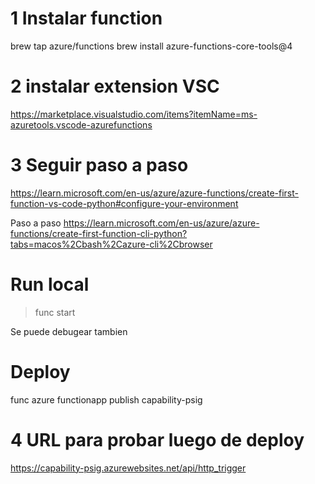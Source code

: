 # 1 Instalar function
brew tap azure/functions
brew install azure-functions-core-tools@4
# 2 instalar extension VSC
https://marketplace.visualstudio.com/items?itemName=ms-azuretools.vscode-azurefunctions
# 3 Seguir paso a paso 

https://learn.microsoft.com/en-us/azure/azure-functions/create-first-function-vs-code-python#configure-your-environment

Paso a paso
https://learn.microsoft.com/en-us/azure/azure-functions/create-first-function-cli-python?tabs=macos%2Cbash%2Cazure-cli%2Cbrowser

# Run local
> func start

Se puede debugear tambien

# Deploy
func azure functionapp publish capability-psig

# 4 URL para probar luego de deploy
https://capability-psig.azurewebsites.net/api/http_trigger



